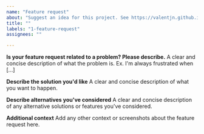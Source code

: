 ```yaml
---
name: "Feature request"
about: "Suggest an idea for this project. See https://valentjn.github.io/vscode-ltex/docs/contributing-code-issues.html#how-to-request-features to learn how to request features."
title: ""
labels: "1-feature-request"
assignees: ""

---
```


**Is your feature request related to a problem? Please describe.**
A clear and concise description of what the problem is. Ex. I'm always frustrated when [...]

**Describe the solution you'd like**
A clear and concise description of what you want to happen.

**Describe alternatives you've considered**
A clear and concise description of any alternative solutions or features you've considered.

**Additional context**
Add any other context or screenshots about the feature request here.
